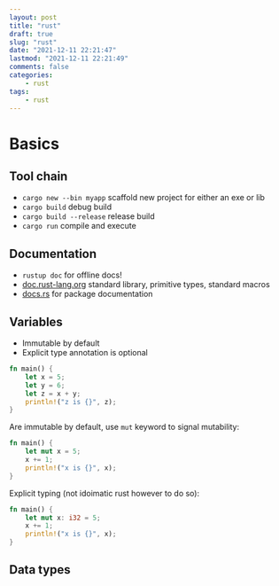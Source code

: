 ```yaml
---
layout: post
title: "rust"
draft: true
slug: "rust"
date: "2021-12-11 22:21:47"
lastmod: "2021-12-11 22:21:49"
comments: false
categories:
    - rust
tags:
    - rust
---
```


# Basics

## Tool chain

-   `cargo new --bin myapp` scaffold new project for either an exe or lib
-   `cargo build` debug build
-   `cargo build --release` release build
-   `cargo run` compile and execute

## Documentation

-   `rustup doc` for offline docs!
-   [doc.rust-lang.org](https://doc.rust-lang.org/std/) standard library, primitive types, standard macros
-   [docs.rs](https://docs.rs/) for package documentation

## Variables

- Immutable by default
- Explicit type annotation is optional

```rust
fn main() {
    let x = 5;
    let y = 6;
    let z = x + y;
    println!("z is {}", z);
}
```

Are immutable by default, use `mut` keyword to signal mutability:

```rust
fn main() {
    let mut x = 5;
    x += 1;
    println!("x is {}", x);
}
```

Explicit typing (not idoimatic rust however to do so):

```rust
fn main() {
    let mut x: i32 = 5;
    x += 1;
    println!("x is {}", x);
}
```

## Data types

